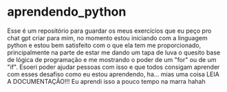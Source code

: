 # aprendendo_python
Esse é um repositório para guardar os meus exercícios que eu peço pro chat gpt criar para mim, no momento estou iniciando com a linguagem python e estou bem satisfeito com o que ela tem me proporcionado, principalmente na parte de estar me dando um tapa de luva o quesito base de lógica de programação e me mostrando o poder de um "for" ou de um "if". Esoeri poder ajudar pessoas com isso e que todos consigam aprender com esses desafiso como eu estou aprendendo, ha... mias uma coisa LEIA A DOCUMENTAÇÃO!!! Eu aprendi isso a pouco tempo na marra hahah
